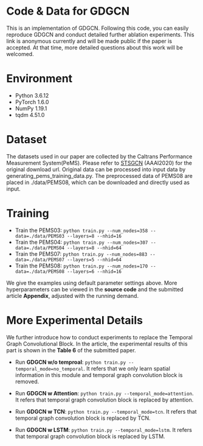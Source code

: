 # Code & Data for GDGCN
This is an implementation of GDGCN. Following this code, you can easily reproduce GDGCN and conduct detailed further ablation experiments. This link is anonymous currently and will be made public if the paper is accepted. At that time, more detailed questions about this work will be welcomed. 

# Environment
- Python 3.6.12
- PyTorch 1.6.0
- NumPy 1.19.1
- tqdm 4.51.0

# Dataset
The datasets used in our paper are collected by the Caltrans Performance Measurement System(PeMS). Please refer to [STSGCN](https://github.com/Davidham3/STSGCN) (AAAI2020) for the original download url. Original data can be processed into input data by generating_pems_training_data.py. The preprocessed data of PEMS08 are placed in ./data/PEMS08, which can be downloaded and directly used as input.

# Training 
- Train the PEMS03: 
    ```python train.py --num_nodes=358 --data=./data/PEMS03 --layers=8 --nhid=16```
- Train the PEMS04:
    ```python train.py --num_nodes=307 --data=./data/PEMS04 --layers=8 --nhid=64``` 
- Train the PEMS07: 
    ```python train.py --num_nodes=883 --data=./data/PEMS07 --layers=5 --nhid=64```
- Train the PEMS08: 
    ```python train.py --num_nodes=170 --data=./data/PEMS08 --layers=6 --nhid=16```
  
We give the examples using default parameter settings above. More hyperparameters can be viewed in the **source code** and the submitted article **Appendix**, adjusted with the running demand.

# More Experimental Details
  We further introduce how to conduct experiments to replace the Temporal Graph Convolutional Block. In the article, the experimental results of this part is shown in the **Table 6** of the submitted paper.

  - Run **GDGCN w/o temproal**: ```python train.py --temporal_mode=no_temporal```. It refers that we only learn spatial information in this module and temporal graph convolution block is removed.
  
  - Run **GDGCN w Attention**: ```python train.py --temporal_mode=attention```. It refers that temporal graph convolution block is replaced by attention.
  
  - Run **GDGCN w TCN**: ```python train.py --temporal_mode=tcn```. It refers that temporal graph convolution block is replaced by TCN.
  
  - Run **GDGCN w LSTM**: ```python train.py --temporal_mode=lstm```. It refers that temporal graph convolution block is replaced by LSTM.
  
